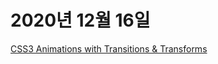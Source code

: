 # 2020년 12월 16일

[CSS3 Animations with Transitions & Transforms](https://medium.com/@kswanie21/css3-animations-with-transitions-transforms-5a9c01e5efb5)
